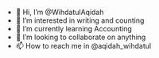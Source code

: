 - 👋 Hi, I’m @WihdatulAqidah
- 👀 I’m interested in writing and counting
- 🌱 I’m currently learning Accounting
- 💞️ I’m looking to collaborate on anything
- 📫 How to reach me in @aqidah_wihdatul

<!---
WihdatulAqidah/WihdatulAqidah is a ✨ special ✨ repository because its `README.md` (this file) appears on your GitHub profile.
You can click the Preview link to take a look at your changes.
--->

